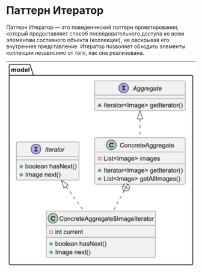 # Паттерн Итератор
Паттерн Итератор — это поведенческий паттерн проектирования, который предоставляет способ последовательного доступа ко всем элементам составного объекта (коллекции), не раскрывая его внутреннее представление. Итератор позволяет обходить элементы коллекции независимо от того, как она реализована.

![img.png](img.png)